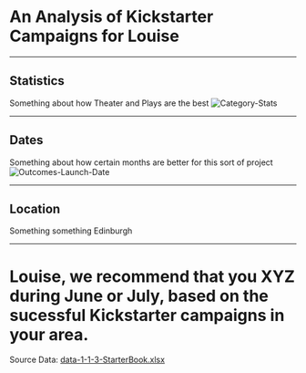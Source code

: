 # An Analysis of Kickstarter Campaigns for Louise
---

## Statistics
Something about how Theater and Plays are the best
![Category-Stats](https://user-images.githubusercontent.com/91762315/138000878-e29c8480-fc1f-4e9d-84e1-5d544bcd6d18.png)

---
## Dates
Something about how certain months are better for this sort of project
![Outcomes-Launch-Date](https://user-images.githubusercontent.com/91762315/138000874-d91899e3-c9ef-4552-8b66-cc12823f5f30.png)

---
## Location
Something something Edinburgh

---




# Louise, we recommend that you XYZ during June or July, based on the sucessful Kickstarter campaigns in your area.



Source Data: [data-1-1-3-StarterBook.xlsx](https://github.com/HopkinsKV/kickstarter-analysis/files/7377007/data-1-1-3-StarterBook.xlsx)
